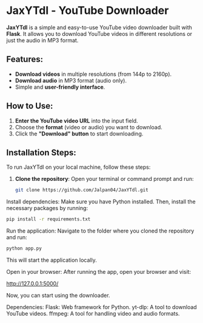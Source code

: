 # JaxYTdl - YouTube Downloader

**JaxYTdl** is a simple and easy-to-use YouTube video downloader built with **Flask**. It allows you to download YouTube videos in different resolutions or just the audio in MP3 format.

## Features:
- **Download videos** in multiple resolutions (from 144p to 2160p).
- **Download audio** in MP3 format (audio only).
- Simple and **user-friendly interface**.

## How to Use:
1. **Enter the YouTube video URL** into the input field.
2. Choose the **format** (video or audio) you want to download.
3. Click the **"Download" button** to start downloading.

## Installation Steps:
To run JaxYTdl on your local machine, follow these steps:

1. **Clone the repository**:
   Open your terminal or command prompt and run:
   ```bash
   git clone https://github.com/Jalpan04/JaxYTdl.git
Install dependencies: Make sure you have Python installed. Then, install the necessary packages by running:

 ```bash
pip install -r requirements.txt
 ```
Run the application: Navigate to the folder where you cloned the repository and run:

 ```bash
python app.py
 ```
This will start the application locally.

Open in your browser: After running the app, open your browser and visit:

http://127.0.0.1:5000/

Now, you can start using the downloader.

Dependencies:
Flask: Web framework for Python.
yt-dlp: A tool to download YouTube videos.
ffmpeg: A tool for handling video and audio formats.






